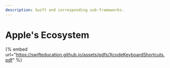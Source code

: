 ```yaml
---
description: Swift and corresponding sub-frameworks.
---
```


# Apple's Ecosystem

{% embed url="https://swifteducation.github.io/assets/pdfs/XcodeKeyboardShortcuts.pdf" %}
